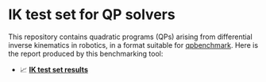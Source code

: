 # IK test set for QP solvers

This repository contains quadratic programs (QPs) arising from differential inverse kinematics in robotics, in a format suitable for [qpbenchmark](https://github.com/qpsolvers/qpbenchmark). Here is the report produced by this benchmarking tool:

- 📈 <a href="results/ik_qpbenchmark.md"><strong>IK test set results</strong></a>
